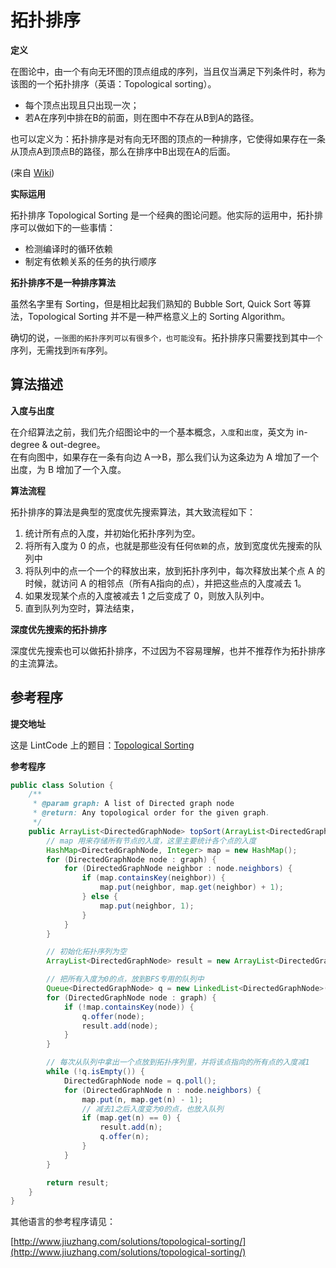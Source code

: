# 拓扑排序

**定义**

在图论中，由一个有向无环图的顶点组成的序列，当且仅当满足下列条件时，称为该图的一个拓扑排序（英语：Topological sorting）。

* 每个顶点出现且只出现一次；
* 若A在序列中排在B的前面，则在图中不存在从B到A的路径。

也可以定义为：拓扑排序是对有向无环图的顶点的一种排序，它使得如果存在一条从顶点A到顶点B的路径，那么在排序中B出现在A的后面。

(来自 [Wiki](https://zh.wikipedia.org/wiki/%E6%8B%93%E6%92%B2%E6%8E%92%E5%BA%8F))

**实际运用**

拓扑排序 Topological Sorting 是一个经典的图论问题。他实际的运用中，拓扑排序可以做如下的一些事情：

* 检测编译时的循环依赖
* 制定有依赖关系的任务的执行顺序

**拓扑排序不是一种排序算法**

虽然名字里有 Sorting，但是相比起我们熟知的 Bubble Sort, Quick Sort 等算法，Topological Sorting 并不是一种严格意义上的 Sorting Algorithm。

确切的说，`一张图的拓扑序列可以有很多个，也可能没有`。拓扑排序只需要找到其中`一个`序列，无需找到`所有`序列。

## 算法描述

**入度与出度**

在介绍算法之前，我们先介绍图论中的一个基本概念，`入度`和`出度`，英文为 in-degree & out-degree。\
在有向图中，如果存在一条有向边 A-->B，那么我们认为这条边为 A 增加了一个出度，为 B 增加了一个入度。

**算法流程**

拓扑排序的算法是典型的宽度优先搜索算法，其大致流程如下：

1. 统计所有点的入度，并初始化拓扑序列为空。
2. 将所有入度为 0 的点，也就是那些没有任何`依赖`的点，放到宽度优先搜索的队列中
3. 将队列中的点一个一个的释放出来，放到拓扑序列中，每次释放出某个点 A 的时候，就访问 A 的相邻点（所有A指向的点），并把这些点的入度减去 1。
4. 如果发现某个点的入度被减去 1 之后变成了 0，则放入队列中。
5. 直到队列为空时，算法结束，

**深度优先搜索的拓扑排序**

深度优先搜索也可以做拓扑排序，不过因为不容易理解，也并不推荐作为拓扑排序的主流算法。

## 参考程序

**提交地址**

这是 LintCode 上的题目：[Topological Sorting](http://www.lintcode.com/problem/topological-sorting/)

**参考程序**

```java
public class Solution {
    /**
     * @param graph: A list of Directed graph node
     * @return: Any topological order for the given graph.
     */    
    public ArrayList<DirectedGraphNode> topSort(ArrayList<DirectedGraphNode> graph) {
        // map 用来存储所有节点的入度，这里主要统计各个点的入度
        HashMap<DirectedGraphNode, Integer> map = new HashMap();
        for (DirectedGraphNode node : graph) {
            for (DirectedGraphNode neighbor : node.neighbors) {
                if (map.containsKey(neighbor)) {
                    map.put(neighbor, map.get(neighbor) + 1);
                } else {
                    map.put(neighbor, 1); 
                }
            }
        }

        // 初始化拓扑序列为空
        ArrayList<DirectedGraphNode> result = new ArrayList<DirectedGraphNode>();

        // 把所有入度为0的点，放到BFS专用的队列中
        Queue<DirectedGraphNode> q = new LinkedList<DirectedGraphNode>();
        for (DirectedGraphNode node : graph) {
            if (!map.containsKey(node)) {
                q.offer(node);
                result.add(node);
            }
        }

        // 每次从队列中拿出一个点放到拓扑序列里，并将该点指向的所有点的入度减1
        while (!q.isEmpty()) {
            DirectedGraphNode node = q.poll();
            for (DirectedGraphNode n : node.neighbors) {
                map.put(n, map.get(n) - 1);
                // 减去1之后入度变为0的点，也放入队列
                if (map.get(n) == 0) {
                    result.add(n);
                    q.offer(n);
                }
            }
        }

        return result;
    }
}
```

其他语言的参考程序请见：

[http://www.jiuzhang.com/solutions/topological-sorting/](http://www.jiuzhang.com/solutions/topological-sorting/)
